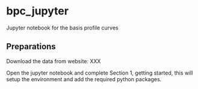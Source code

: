 # bpc_jupyter
Jupyter notebook for the basis profile curves


## Preparations

Download the data from website: XXX

Open the jupyter notebook and complete Section 1, getting started, this will setup the environment and add the required python packages.


